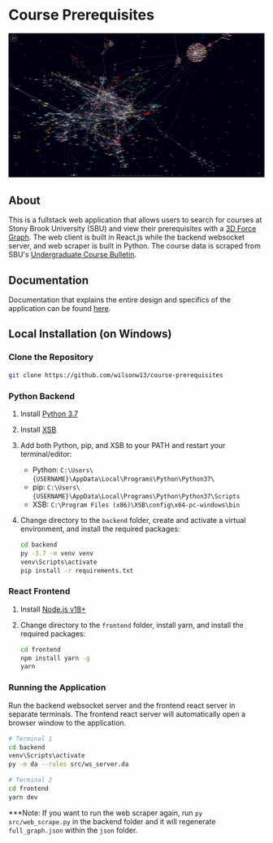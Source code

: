 # Course Prerequisites

![All UG Course Data](/docs/images/full-graph.png)

## About

This is a fullstack web application that allows users to search for courses at Stony Brook University (SBU) and view their prerequisites with a [3D Force Graph](https://github.com/vasturiano/react-force-graph). The web client is built in React.js while the backend websocket server, and web scraper is built in Python. The course data is scraped from SBU's [Undergraduate Course Bulletin](https://www.stonybrook.edu/sb/bulletin/current).

## Documentation

Documentation that explains the entire design and specifics of the application can be found [here](/docs/README.md).

## Local Installation (on Windows)

### Clone the Repository

```bash
git clone https://github.com/wilsonw13/course-prerequisites
```

### Python Backend

1. Install [Python 3.7](https://www.python.org/downloads/)
2. Install [XSB](https://sourceforge.net/projects/xsb/)
3. Add both Python, pip, and XSB to your PATH and restart your terminal/editor:
    - Python: `C:\Users\{USERNAME}\AppData\Local\Programs\Python\Python37\`
    - pip: `C:\Users\{USERNAME}\AppData\Local\Programs\Python\Python37\Scripts`
    - XSB: `C:\Program Files (x86)\XSB\config\x64-pc-windows\bin`

4. Change directory to the `backend` folder, create and activate a virtual environment, and install the required packages:

    ```bash
    cd backend
    py -3.7 -m venv venv
    venv\Scripts\activate
    pip install -r requirements.txt
    ```

### React Frontend

1. Install [Node.js v18+](https://nodejs.org/en/download/)
2. Change directory to the `frontend` folder, install yarn, and install the required packages:

    ```bash
    cd frontend
    npm install yarn -g
    yarn
    ```

### Running the Application

Run the backend websocket server and the frontend react server in separate terminals. The frontend react server will automatically open a browser window to the application.

```bash
# Terminal 1
cd backend
venv\Scripts\activate
py -m da --rules src/ws_server.da
```

```bash
# Terminal 2
cd frontend
yarn dev
```

***Note: If you want to run the web scraper again, run `py src/web_scrape.py` in the backend folder and it will regenerate `full_graph.json` within the `json` folder.
